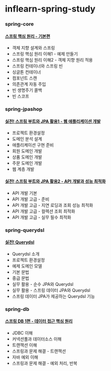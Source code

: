 # inflearn-spring-study
### ﻿spring-core 
#### [스프링 핵심 원리 - 기본편](https://www.inflearn.com/course/%EC%8A%A4%ED%94%84%EB%A7%81-%ED%95%B5%EC%8B%AC-%EC%9B%90%EB%A6%AC-%EA%B8%B0%EB%B3%B8%ED%8E%B8)
* 객체 지향 설계와 스프링
* 스프링 핵심 원리 이해1 - 예제 만들기
* 스프링 핵심 원리 이해2 - 객체 지향 원리 적용
* 스프링 컨테이너와 스프링 빈
* 싱글톤 컨테이너
* 컴포넌트 스캔
* 의존관계 자동 주입
* 빈 생명주기 콜백
* 빈 스코프

### spring-jpashop
#### [실전! 스프링 부트와 JPA 활용1 - 웹 애플리케이션 개발](https://www.inflearn.com/course/%EC%8A%A4%ED%94%84%EB%A7%81%EB%B6%80%ED%8A%B8-JPA-%ED%99%9C%EC%9A%A9-1)
* 프로젝트 환경설정
* 도메인 분석 설계
* 애플리케이션 구현 준비
* 회원 도메인 개발
* 상품 도메인 개발
* 주문 도메인 개발
* 웹 계층 개발

#### [실전! 스프링 부트와 JPA 활용2 - API 개발과 성능 최적화](https://www.inflearn.com/course/%EC%8A%A4%ED%94%84%EB%A7%81%EB%B6%80%ED%8A%B8-JPA-API%EA%B0%9C%EB%B0%9C-%EC%84%B1%EB%8A%A5%EC%B5%9C%EC%A0%81%ED%99%94)
* API 개발 기본
* API 개발 고급 - 준비
* API 개발 고급 - 지연 로딩과 조회 성능 최적화
* API 개발 고급 - 컬렉션 조회 최적화
* API 개발 고급 - 실무 필수 최적화

### spring-querydsl
#### [실전! Querydsl](https://www.inflearn.com/course/querydsl-%EC%8B%A4%EC%A0%84)  
* Querydsl 소개
* 프로젝트 환경설정
* 예제 도메인 모델
* 기본 문법
* 중급 문법
* 실무 활용 - 순수 JPA와 Querydsl
* 실무 활용 - 스프링 데이터 JPA와 Querydsl
* 스프링 데이터 JPA가 제공하는 Querydsl 기능

### spring-db
#### [스프링 DB 1편 - 데이터 접근 핵심 원리](https://www.inflearn.com/course/%EC%8A%A4%ED%94%84%EB%A7%81-db-1)
* JDBC 이해
* 커넥션풀과 데이터소스 이해
* 트랜잭션 이해
* 스프링과 문제 해결 - 트랜잭션
* 자바 예외 이해
* 스프링과 문제 해결 - 예외 처리, 반복
